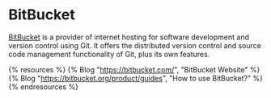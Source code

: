 # BitBucket

[BitBucket](https://bitbucket.com) is a provider of internet hosting for software development and version control using Git. It offers the distributed version control and source code management functionality of Git, plus its own features.

{% resources %}
  {% Blog "https://bitbucket.com/", "BitBucket Website" %}
  {% Blog "https://bitbucket.org/product/guides", "How to use BitBucket?" %}
{% endresources %}
